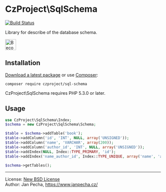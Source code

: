 
# CzProject\SqlSchema

[![Build Status](https://travis-ci.org/czproject/sql-schema.svg?branch=master)](https://travis-ci.org/czproject/sql-schema)

Library for describe of the database schema.

<a href="https://www.patreon.com/bePatron?u=9680759"><img src="https://c5.patreon.com/external/logo/become_a_patron_button.png" alt="Become a Patron!" height="35"></a>


## Installation

[Download a latest package](https://github.com/czproject/sql-schema/releases) or use [Composer](http://getcomposer.org/):

```
composer require czproject/sql-schema
```

CzProject\SqlSchema requires PHP 5.3.0 or later.


## Usage

``` php
use CzProject\SqlSchema\Index;
$schema = new CzProject\SqlSchema\Schema;

$table = $schema->addTable('book');
$table->addColumn('id', 'INT', NULL, array('UNSIGNED'));
$table->addColumn('name', 'VARCHAR', array(200));
$table->addColumn('author_id', 'INT', NULL, array('UNSIGNED'));
$table->addIndex(NULL, Index::TYPE_PRIMARY, 'id');
$table->addIndex('name_author_id', Index::TYPE_UNIQUE, array('name', 'author_id'));

$schema->getTables();
```

------------------------------

License: [New BSD License](license.md)
<br>Author: Jan Pecha, https://www.janpecha.cz/
